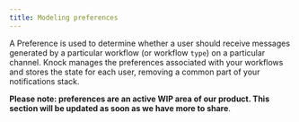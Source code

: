 ```yaml
---
title: Modeling preferences
---
```


A Preference is used to determine whether a user should receive messages generated by a particular workflow (or workflow `type`) on a particular channel. Knock manages the preferences associated
with your workflows and stores the state for each user, removing a common part of your
notifications stack.

**Please note: preferences are an active WIP area of our product. This section will be updated as
soon as we have more to share**.

<!-- ## Updating a user preferences

```js
const Knock = require("@knocklabs/node");
const knock = new Knock(process.env.KNOCK_API_KEY);

await knock.users.updatePreferences(user.id, {});
```

## Common preference settings

## Configuring default preferences

## Multi-tenant preferences

In a multi-tenant environment your users might need to have _different preference settings per
tenant_ they are associated with. As a result your preferences would now be a key of
`(user_id, tenant_id)` -- the good news is Knock is designed with this use-case in mind! -->
